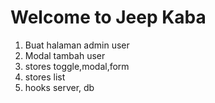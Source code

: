 # Welcome to Jeep Kaba

1. Buat halaman admin user
2. Modal tambah user
3. stores toggle,modal,form
4. stores list
5. hooks server, db
